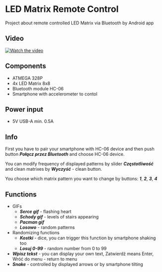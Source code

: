 # LED Matrix Remote Control
 
Project about remote controlled LED Matrix via Bluetooth by Android app  

  
  
## Video
[![Watch the video](https://i.imgur.com/dVSngLd.png)](https://www.youtube.com/watch?v=7v_MBC8TQDw)

## Components
- ATMEGA 328P
- 4x LED Matrix 8x8
- Bluetooth module HC-06 
- Smartphone with accelerometer to contol

## Power input 
- 5V USB-A min. 0.5A
  
## Info
First you have to pair your smartphone with HC-06 device and then push button **_Połącz przez Bluetooth_** and choose HC-06 device.  

You can modify frequency of displayed patterns by slider **_Częstotliwość_** and clean matrixes by **_Wyczyść_** - clean button.  

You choose which matrix pattern you want to change by buttons: **_1_**, **_2_**, **_3_**, **_4_**

## Functions
- GIFs
    - **_Serce gif_** - flashing heart 
    - **_Schody gif_** - levels of stairs appearing 
    - **_Pacman gif_**
    - **_Losowo_** - random patterns 
- Randomizing functions
    - **_Kostki_** - dice, you can trigger this function by smartphone shaking too
    - **_Losuj 0-99_** - random number from 0 to 99
- **_Wpisz tekst_** - you can display your own text, Zatwierdź means Enter, Wróć do menu - return to menu
- **_Snake_** - controlled by displayed arrows or by smartphone tilting  



